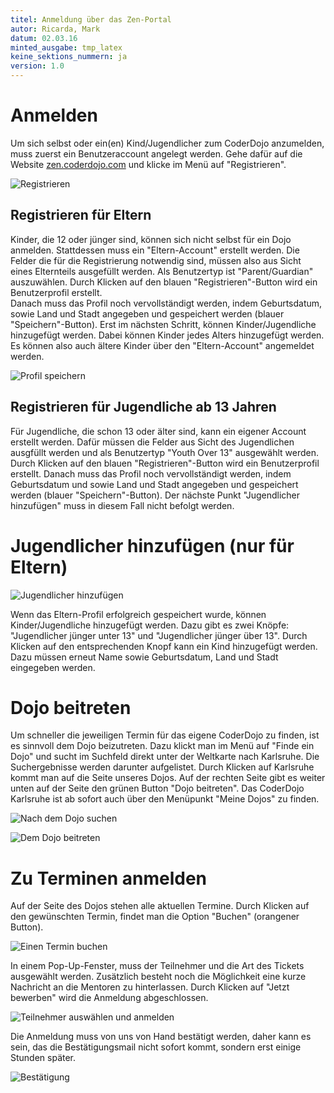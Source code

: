 ```yaml
---
titel: Anmeldung über das Zen-Portal
autor: Ricarda, Mark  
datum: 02.03.16  
minted_ausgabe: tmp_latex  
keine_sektions_nummern: ja  
version: 1.0
---
```


# Anmelden

Um sich selbst oder ein(en) Kind/Jugendlicher zum CoderDojo anzumelden, muss zuerst ein Benutzeraccount angelegt werden.
Gehe dafür auf die Website [zen.coderdojo.com](https://zen.coderdojo.com) und klicke im Menü auf "Registrieren".  

![Registrieren](registrieren.png)
 

## Registrieren für Eltern

Kinder, die 12 oder jünger sind, können sich nicht selbst für ein Dojo anmelden. Stattdessen muss ein "Eltern-Account" erstellt werden. Die Felder die für die Registrierung notwendig sind, müssen also aus Sicht eines Elternteils ausgefüllt werden. Als Benutzertyp ist "Parent/Guardian" auszuwählen. Durch Klicken auf den blauen "Registrieren"-Button wird ein Benutzerprofil erstellt.  
Danach muss das Profil noch vervollständigt werden, indem Geburtsdatum, sowie Land und Stadt angegeben und gespeichert werden (blauer "Speichern"-Button). 
Erst im nächsten Schritt, können Kinder/Jugendliche hinzugefügt werden. Dabei können Kinder jedes Alters hinzugefügt werden. Es können also auch ältere Kinder über den "Eltern-Account" angemeldet werden.  

![Profil speichern](profil.png)

## Registrieren für Jugendliche ab 13 Jahren

Für Jugendliche, die schon 13 oder älter sind, kann ein eigener Account erstellt werden. Dafür müssen die Felder aus Sicht des Jugendlichen ausgfüllt werden und als Benutzertyp "Youth Over 13" ausgewählt werden. Durch Klicken auf den blauen "Registrieren"-Button wird ein Benutzerprofil erstellt. Danach muss das Profil noch vervollständigt werden, indem Geburtsdatum und sowie Land und Stadt angegeben und gespeichert werden (blauer "Speichern"-Button). Der nächste Punkt "Jugendlicher hinzufügen" muss in diesem Fall nicht befolgt werden.


# Jugendlicher hinzufügen (nur für Eltern)

![Jugendlicher hinzufügen](hinzufuegen.png)

Wenn das Eltern-Profil erfolgreich gespeichert wurde, können Kinder/Jugendliche hinzugefügt werden. Dazu gibt es zwei Knöpfe: "Jugendlicher jünger unter 13" und "Jugendlicher jünger über 13". Durch Klicken auf den entsprechenden Knopf kann ein Kind hinzugefügt werden. Dazu müssen erneut Name sowie Geburtsdatum, Land und Stadt eingegeben werden.


# Dojo beitreten

Um schneller die jeweiligen Termin für das eigene CoderDojo zu finden, ist es sinnvoll dem Dojo beizutreten. Dazu klickt man im Menü auf "Finde ein Dojo" und sucht im Suchfeld direkt unter der Weltkarte nach Karlsruhe. Die Suchergebnisse werden darunter aufgelistet. Durch Klicken auf Karlsruhe kommt man auf die Seite unseres Dojos. Auf der rechten Seite gibt es weiter unten auf der Seite den grünen Button "Dojo beitreten". Das CoderDojo Karlsruhe ist ab sofort auch über den Menüpunkt "Meine Dojos" zu finden. 

![Nach dem Dojo suchen](suche.png)  

![Dem Dojo beitreten](beitreten.png)

# Zu Terminen anmelden

Auf der Seite des Dojos stehen alle aktuellen Termine. Durch Klicken auf den gewünschten Termin, findet man die Option "Buchen" (orangener Button).  

![Einen Termin buchen](buchen.png)  

In einem Pop-Up-Fenster, muss der Teilnehmer und die Art des Tickets ausgewählt werden. Zusätzlich besteht noch die Möglichkeit eine kurze Nachricht an die Mentoren zu hinterlassen. Durch Klicken auf "Jetzt bewerben" wird die Anmeldung abgeschlossen.  

![Teilnehmer auswählen und anmelden](jetzt_buchen.png)  

Die Anmeldung muss von uns von Hand bestätigt werden, daher kann es sein, das die Bestätigungsmail nicht sofort kommt, sondern erst einige Stunden später.  

![Bestätigung](bestaetigung.png)
